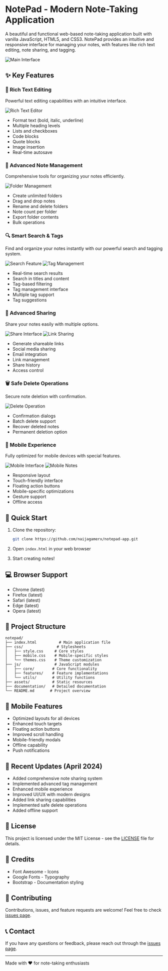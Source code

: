 # NotePad - Modern Note-Taking Application

A beautiful and functional web-based note-taking application built with vanilla JavaScript, HTML5, and CSS3. NotePad provides an intuitive and responsive interface for managing your notes, with features like rich text editing, note sharing, and tagging.

![Main Interface](documentation/assets/images/features/main-index-interface-with%20example.png)

## ✨ Key Features

### 📝 Rich Text Editing
Powerful text editing capabilities with an intuitive interface.

![Rich Text Editor](documentation/assets/images/features/rich-text-editing.png)

- Format text (bold, italic, underline)
- Multiple heading levels
- Lists and checkboxes
- Code blocks
- Quote blocks
- Image insertion
- Real-time autosave

### 📁 Advanced Note Management
Comprehensive tools for organizing your notes efficiently.

![Folder Management](documentation/assets/images/features/folder-management.png)

- Create unlimited folders
- Drag and drop notes
- Rename and delete folders
- Note count per folder
- Export folder contents
- Bulk operations

### 🔍 Smart Search & Tags
Find and organize your notes instantly with our powerful search and tagging system.

![Search Feature](documentation/assets/images/features/search-feature.png)
![Tag Management](documentation/assets/images/features/manage-tags-view.png)

- Real-time search results
- Search in titles and content
- Tag-based filtering
- Tag management interface
- Multiple tag support
- Tag suggestions

### 🔗 Advanced Sharing
Share your notes easily with multiple options.

![Share Interface](documentation/assets/images/features/share-view.png)
![Link Sharing](documentation/assets/images/features/Link-view.png)

- Generate shareable links
- Social media sharing
- Email integration
- Link management
- Share history
- Access control

### 🗑️ Safe Delete Operations
Secure note deletion with confirmation.

![Delete Operation](documentation/assets/images/features/delete-view.png)

- Confirmation dialogs
- Batch delete support
- Recover deleted notes
- Permanent deletion option

### 📱 Mobile Experience
Fully optimized for mobile devices with special features.

![Mobile Interface](documentation/assets/images/features/mobile-advanced-view.png)
![Mobile Notes](documentation/assets/images/features/mobile-all-notes.png)

- Responsive layout
- Touch-friendly interface
- Floating action buttons
- Mobile-specific optimizations
- Gesture support
- Offline access

## 🚀 Quick Start

1. Clone the repository:
   ```bash
   git clone https://github.com/naijagamerx/notepad-app.git
   ```

2. Open `index.html` in your web browser

3. Start creating notes!

## 💻 Browser Support

- Chrome (latest)
- Firefox (latest)
- Safari (latest)
- Edge (latest)
- Opera (latest)

## 🔧 Project Structure

```
notepad/
├── index.html          # Main application file
├── css/               # Stylesheets
│   ├── style.css     # Core styles
│   ├── mobile.css    # Mobile-specific styles
│   └── themes.css    # Theme customization
├── js/               # JavaScript modules
│   ├── core/        # Core functionality
│   ├── features/    # Feature implementations
│   └── utils/       # Utility functions
├── assets/          # Static resources
├── documentation/   # Detailed documentation
└── README.md       # Project overview
```

## 📱 Mobile Features

- Optimized layouts for all devices
- Enhanced touch targets
- Floating action buttons
- Improved scroll handling
- Mobile-friendly modals
- Offline capability
- Push notifications

## 🔄 Recent Updates (April 2024)

- Added comprehensive note sharing system
- Implemented advanced tag management
- Enhanced mobile experience
- Improved UI/UX with modern designs
- Added link sharing capabilities
- Implemented safe delete operations
- Added offline support

## 📄 License

This project is licensed under the MIT License - see the [LICENSE](LICENSE) file for details.

## 🙏 Credits

- Font Awesome - Icons
- Google Fonts - Typography
- Bootstrap - Documentation styling

## 🤝 Contributing

Contributions, issues, and feature requests are welcome! Feel free to check [issues page](../../issues).

## 📞 Contact

If you have any questions or feedback, please reach out through the [issues page](../../issues).

---
Made with ❤️ for note-taking enthusiasts
